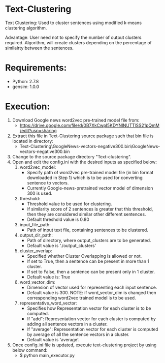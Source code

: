 # Text-Clustering
Text Clustering: Used to cluster sentences using modified k-means clustering algorithm.

Advantage: User need not to specify the number of output clusters required.
Algorithm, will create clusters depending on the percentage of similairty between the sentences.

# Requirements:
- Python: 2.7.8
- gensim: 1.0.0

# Execution:
1. Download Google news word2vec pre-trained model file from:
	* https://drive.google.com/file/d/0B7XkCwpI5KDYNlNUTTlSS21pQmM/edit?usp=sharing
2. Extract this file in Text-Clustering source package such that bin file is located in directory:
	* Text-Clustering\GoogleNews-vectors-negative300.bin\GoogleNews-vectors-negative300.bin
3. Change to the source package directory "Text-clustering".
4. Open and edit the config.ini with the desired inputs as specified below:
	1. word2vec_model: 
	   - Specify path of word2vec pre-trained model file (in bin format downloaded in Step 1) which is 
	     to be used for converting sentence to vectors.
	   - Currently Google-news-pretrained vector model of dimension 300 is used.
	2. threshold:
	   - Threshold value to be used for clustering. 
	   - If similarity score of 2 sentences is greater that this threshold, 
	     then they are considered similar other different sentences.
	   - Default threshold value is 0.80
	3. input_file_path:
	   - Path of input text file, containing sentences to be clustered.
	4. output_dir_path:
	   - Path of directory, where output_clusters are to be generated.
	   - Default value is './output_clusters'
	5. cluster_overlap:
	   - Specified whether Cluster Overlapping is allowed or not.
       - If set to True, then a sentence can be present in more than 1 cluster.
       - If set to False, then a sentence can be present only in 1 cluster.
	   - Default value is: True
	6. word_vector_dim:
	   - Dimension of vector used for representing each input sentence.
	   - Default value is 300.
	   NOTE: if word_vector_dim is changed then corresponding word2vec trained model
	   is to be used.
	7. representative_word_vector:
	   - Specifies how Representation vector for each cluster is to be computed.
       - If "add": Representation vector for each cluster is computed by adding
	     all sentence vectors in a cluster.
       - If "average": Representation vector for each cluster is computed by
	     average of all the sentence vectors in a cluster.
	   - Default value is 'average'.
5. Once config.ini file is updated, execute text-clustering project by using below command:
	- $ python main_executor.py
